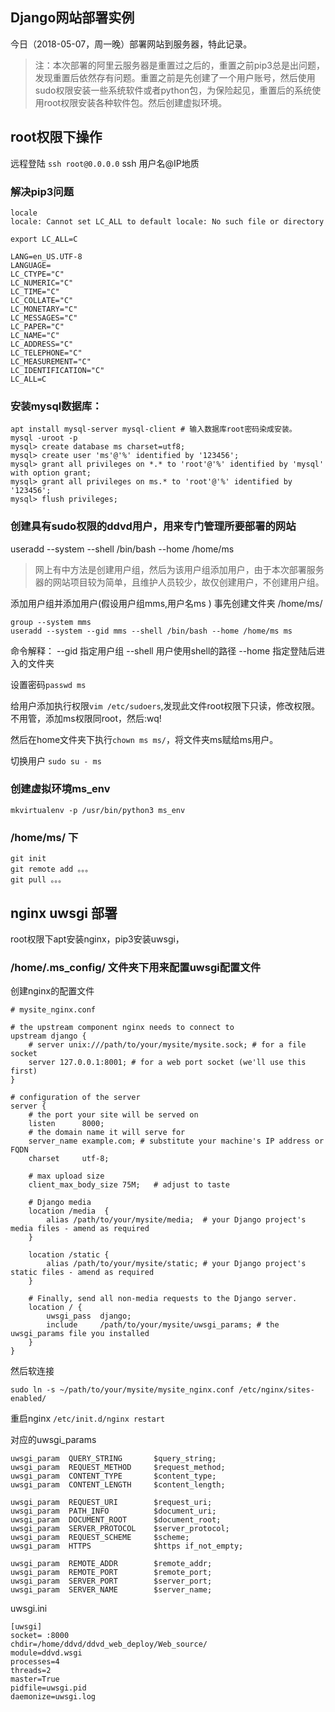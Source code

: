 ## Django网站部署实例

今日（2018-05-07，周一晚）部署网站到服务器，特此记录。

> 注：本次部署的阿里云服务器是重置过之后的，重置之前pip3总是出问题，发现重置后依然存有问题。重置之前是先创建了一个用户账号，然后使用sudo权限安装一些系统软件或者python包，为保险起见，重置后的系统使用root权限安装各种软件包。然后创建虚拟环境。

## root权限下操作
远程登陆
`ssh root@0.0.0.0` ssh 用户名@IP地质


### 解决pip3问题

```
locale 
locale: Cannot set LC_ALL to default locale: No such file or directory 

export LC_ALL=C 

LANG=en_US.UTF-8
LANGUAGE=
LC_CTYPE="C"
LC_NUMERIC="C"
LC_TIME="C"
LC_COLLATE="C"
LC_MONETARY="C"
LC_MESSAGES="C"
LC_PAPER="C"
LC_NAME="C"
LC_ADDRESS="C"
LC_TELEPHONE="C"
LC_MEASUREMENT="C"
LC_IDENTIFICATION="C"
LC_ALL=C
```

### 安装mysql数据库：
```
apt install mysql-server mysql-client # 输入数据库root密码染成安装。
mysql -uroot -p
mysql> create database ms charset=utf8;
mysql> create user 'ms'@'%' identified by '123456'; 
mysql> grant all privileges on *.* to 'root'@'%' identified by 'mysql' with option grant;
mysql> grant all privileges on ms.* to 'root'@'%' identified by '123456';
mysql> flush privileges;
```


### 创建具有sudo权限的ddvd用户，用来专门管理所要部署的网站

useradd --system --shell /bin/bash --home /home/ms

> 网上有中方法是创建用户组，然后为该用户组添加用户，由于本次部署服务器的网站项目较为简单，且维护人员较少，故仅创建用户，不创建用户组。

添加用户组并添加用户(假设用户组mms,用户名ms )
事先创建文件夹 /home/ms/
```
group --system mms
useradd --system --gid mms --shell /bin/bash --home /home/ms ms
```
命令解释：
--gid    指定用户组
--shell  用户使用shell的路径
--home   指定登陆后进入的文件夹

设置密码`passwd ms`

给用户添加执行权限`vim /etc/sudoers`,发现此文件root权限下只读，修改权限。不用管，添加ms权限同root，然后:wq!

然后在home文件夹下执行`chown ms ms/`，将文件夹ms赋给ms用户。

切换用户 ` sudo su - ms `

### 创建虚拟环境ms_env

`mkvirtualenv -p /usr/bin/python3 ms_env`

### /home/ms/ 下

```
git init
git remote add 。。。
git pull 。。。
```

## nginx uwsgi 部署

root权限下apt安装nginx，pip3安装uwsgi，

### /home/.ms_config/ 文件夹下用来配置uwsgi配置文件

创建nginx的配置文件
```
# mysite_nginx.conf

# the upstream component nginx needs to connect to
upstream django {
    # server unix:///path/to/your/mysite/mysite.sock; # for a file socket
    server 127.0.0.1:8001; # for a web port socket (we'll use this first)
}

# configuration of the server
server {
    # the port your site will be served on
    listen      8000;
    # the domain name it will serve for
    server_name example.com; # substitute your machine's IP address or FQDN
    charset     utf-8;

    # max upload size
    client_max_body_size 75M;   # adjust to taste

    # Django media
    location /media  {
        alias /path/to/your/mysite/media;  # your Django project's media files - amend as required
    }

    location /static {
        alias /path/to/your/mysite/static; # your Django project's static files - amend as required
    }

    # Finally, send all non-media requests to the Django server.
    location / {
        uwsgi_pass  django;
        include     /path/to/your/mysite/uwsgi_params; # the uwsgi_params file you installed
    }
}
```

然后软连接

`sudo ln -s ~/path/to/your/mysite/mysite_nginx.conf /etc/nginx/sites-enabled/`

重启nginx
`/etc/init.d/nginx restart`

对应的uwsgi_params
```
uwsgi_param  QUERY_STRING       $query_string;
uwsgi_param  REQUEST_METHOD     $request_method;
uwsgi_param  CONTENT_TYPE       $content_type;
uwsgi_param  CONTENT_LENGTH     $content_length;

uwsgi_param  REQUEST_URI        $request_uri;
uwsgi_param  PATH_INFO          $document_uri;
uwsgi_param  DOCUMENT_ROOT      $document_root;
uwsgi_param  SERVER_PROTOCOL    $server_protocol;
uwsgi_param  REQUEST_SCHEME     $scheme;
uwsgi_param  HTTPS              $https if_not_empty;

uwsgi_param  REMOTE_ADDR        $remote_addr;
uwsgi_param  REMOTE_PORT        $remote_port;
uwsgi_param  SERVER_PORT        $server_port;
uwsgi_param  SERVER_NAME        $server_name;
```

uwsgi.ini
```
[uwsgi]
socket= :8000
chdir=/home/ddvd/ddvd_web_deploy/Web_source/
module=ddvd.wsgi
processes=4
threads=2
master=True
pidfile=uwsgi.pid
daemonize=uwsgi.log

```





